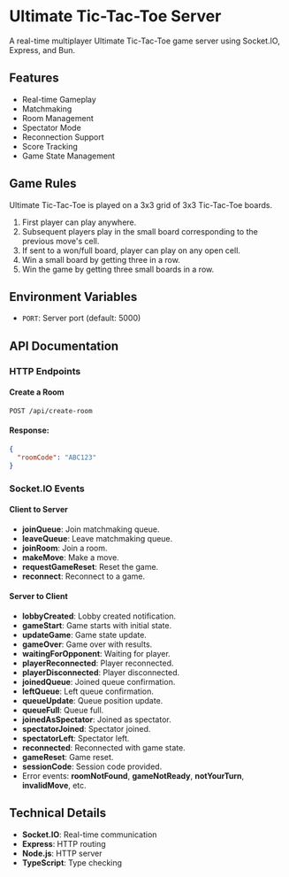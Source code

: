 # Ultimate Tic-Tac-Toe Server

A real-time multiplayer Ultimate Tic-Tac-Toe game server using Socket.IO, Express, and Bun.

## Features

- Real-time Gameplay
- Matchmaking
- Room Management
- Spectator Mode
- Reconnection Support
- Score Tracking
- Game State Management

## Game Rules

Ultimate Tic-Tac-Toe is played on a 3x3 grid of 3x3 Tic-Tac-Toe boards.

1.  First player can play anywhere.
2.  Subsequent players play in the small board corresponding to the previous move's cell.
3.  If sent to a won/full board, player can play on any open cell.
4.  Win a small board by getting three in a row.
5.  Win the game by getting three small boards in a row.

## Environment Variables

- `PORT`: Server port (default: 5000)

## API Documentation

### HTTP Endpoints

#### Create a Room

```
POST /api/create-room
```

#### Response:

```json
{
  "roomCode": "ABC123"
}
```

### Socket.IO Events

#### Client to Server

- **joinQueue**: Join matchmaking queue.
- **leaveQueue**: Leave matchmaking queue.
- **joinRoom**: Join a room.
- **makeMove**: Make a move.
- **requestGameReset**: Reset the game.
- **reconnect**: Reconnect to a game.

#### Server to Client

- **lobbyCreated**: Lobby created notification.
- **gameStart**: Game starts with initial state.
- **updateGame**: Game state update.
- **gameOver**: Game over with results.
- **waitingForOpponent**: Waiting for player.
- **playerReconnected**: Player reconnected.
- **playerDisconnected**: Player disconnected.
- **joinedQueue**: Joined queue confirmation.
- **leftQueue**: Left queue confirmation.
- **queueUpdate**: Queue position update.
- **queueFull**: Queue full.
- **joinedAsSpectator**: Joined as spectator.
- **spectatorJoined**: Spectator joined.
- **spectatorLeft**: Spectator left.
- **reconnected**: Reconnected with game state.
- **gameReset**: Game reset.
- **sessionCode**: Session code provided.
- Error events: **roomNotFound**, **gameNotReady**, **notYourTurn**, **invalidMove**, etc.

## Technical Details

- **Socket.IO**: Real-time communication
- **Express**: HTTP routing
- **Node.js**: HTTP server
- **TypeScript**: Type checking
